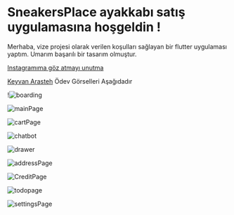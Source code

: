 # SneakersPlace ayakkabı satış uygulamasına hoşgeldin !

Merhaba, vize projesi olarak verilen koşulları sağlayan bir flutter uygulaması yaptım. Umarım başarılı bir tasarım olmuştur.

[Instagramıma göz atmayı unutma](https://www.instagram.com/gokhankundala/)

[Keyvan Arasteh](https://github.com/keyvanarasteh)
Ödev Görselleri Aşağıdadır














!![boarding](https://github.com/gkhnkndl/vize-attempt-2/assets/148795426/9706def2-0bf4-4063-9e94-3c8ecbbdf512)

![mainPage](https://github.com/gkhnkndl/vize-attempt-2/assets/148795426/be7e9512-c720-4152-a227-9ff8a9767baa)

![cartPage](https://github.com/gkhnkndl/vize-attempt-2/assets/148795426/2e92fd8b-ad5f-4124-b962-454205059a4c)

![chatbot](https://github.com/gkhnkndl/vize-attempt-2/assets/148795426/7c875e81-9fab-45ac-bf23-bf2f4d8b0500)

![drawer](https://github.com/gkhnkndl/vize-attempt-2/assets/148795426/54c88801-c935-4603-aad7-954fba0260cc)

![addressPage](https://github.com/gkhnkndl/vize-attempt-2/assets/148795426/3f60bcfa-8553-42b4-bd69-ec58958df2f0)

![CreditPage](https://github.com/gkhnkndl/vize-attempt-2/assets/148795426/ff28d0cf-45d0-41b6-bd28-92a36c0c5542)

![todopage](https://github.com/gkhnkndl/vize-attempt-2/assets/148795426/c72f9e38-9f4d-469e-ac4c-a9aa3ae0c2a4)

![settingsPage](https://github.com/gkhnkndl/vize-attempt-2/assets/148795426/3d428f1e-8778-4fa4-a3f3-8daef234c5a8)